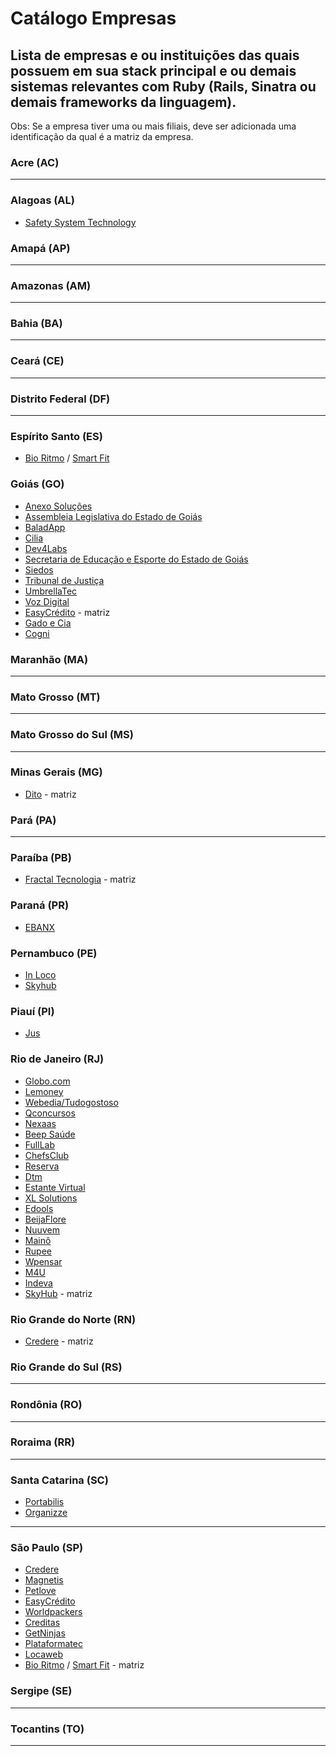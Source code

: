 # Catálogo Empresas
## Lista de empresas e ou instituições das quais possuem em sua stack principal e ou demais sistemas relevantes com Ruby (Rails, Sinatra ou demais frameworks da linguagem).

Obs: Se a empresa tiver uma ou mais filiais, deve ser adicionada uma identificação da qual é a matriz da empresa.

### Acre (AC)
---
### Alagoas (AL)
  * [Safety System Technology](http://safetysystemtechnology.com.br/)

### Amapá (AP)
---
### Amazonas (AM)
---
### Bahia (BA)
---
### Ceará (CE)
---
### Distrito Federal (DF)
---
### Espírito Santo (ES)
 * [Bio Ritmo](https://www.bioritmo.com.br) / [Smart Fit](https://www.smartfit.com.br)

### Goiás (GO)
 * [Anexo Soluções](http://www.anexosolucoes.com.br/)
 * [Assembleia Legislativa do Estado de Goiás](http://al.go.leg.br/)
 * [BaladApp](http://www.baladapp.com.br/)
 * [Cilia](https://cilia.com.br/)
 * [Dev4Labs](https://www.dev4web.com.br/)
 * [Secretaria de Educação e Esporte do Estado de Goiás](https://www.seduce.go.gov.br/)
 * [Siedos](http://siedos.com.br/)
 * [Tribunal de Justiça](http://www.tjgo.jus.br/)
 * [UmbrellaTec](http://www.umbrellatec.com.br/)
 * [Voz Digital](http://vozdigital.com.br/)
 * [EasyCrédito](https://easycredito.me/) - matriz
 * [Gado e Cia](http://www.gadoecia.com.br/)
 * [Cogni](https://cogni.group/)

### Maranhão (MA)
---
### Mato Grosso (MT)
---
### Mato Grosso do Sul (MS)
---
### Minas Gerais (MG)
* [Dito](https://dito.com.br/) - matriz
### Pará (PA)
---
### Paraíba (PB)
* [Fractal Tecnologia](http://fractaltecnologia.com.br) - matriz
### Paraná (PR)
 * [EBANX](https://ebanx.com/)

### Pernambuco (PE)
* [In Loco](https://inloco.com.br/)
* [Skyhub](https://skyhub.com.br/)

### Piauí (PI)
* [Jus](https://jus.com.br/)

### Rio de Janeiro (RJ)
* [Globo.com](https://www.globo.com/)
* [Lemoney](https://www.lemoney.com/)
* [Webedia/Tudogostoso](https://www.tudogostoso.com.br/)
* [Qconcursos](https://www.qconcursos.com/)
* [Nexaas](http://nexaas.com/)
* [Beep Saúde](https://www.beepsaude.com.br/)
* [FullLab](https://www.fulllab.com.br/)
* [ChefsClub](https://www.chefsclub.com.br/)
* [Reserva](https://www.usereserva.com/)
* [Dtm](http://www.dtmtec.com.br/)
* [Estante Virtual](https://www.estantevirtual.com.br/)
* [XL Solutions](http://www.xlsol.com/)
* [Edools](https://www.edools.com/)
* [BeijaFlore](https://www.beijaflore.com/be/)
* [Nuuvem](https://www.nuuvem.com/)
* [Mainô](https://www.maino.com.br/)
* [Rupee](https://www.rupee.com.br/)
* [Wpensar](https://wpensar.com.br/)
* [M4U](https://www.m4u.com.br/)
* [Indeva](https://indeva.com.br/)
* [SkyHub](https://skyhub.com.br/) - matriz

### Rio Grande do Norte (RN)
 * [Credere](https://meucredere.com.br) - matriz

### Rio Grande do Sul (RS)
---
### Rondônia (RO)
---
### Roraima (RR)
---
### Santa Catarina (SC)
 * [Portabilis](http://portabilis.com.br)
 * [Organizze](https://www.organizze.com.br/)
---
### São Paulo (SP)
 * [Credere](https://meucredere.com.br)
 * [Magnetis](https://magnetis.com.br)
 * [Petlove](https://petlove.com.br)
 * [EasyCrédito](https://easycredito.me/)
 * [Worldpackers](https://worldpackers.com)
 * [Creditas](https://creditas.com.br)
 * [GetNinjas](https://getninjas.com.br)
 * [Plataformatec](https://plataformatec.com.br)
 * [Locaweb](https://locaweb.com.br)
 * [Bio Ritmo](https://www.bioritmo.com.br) / [Smart Fit](https://www.smartfit.com.br) - matriz

### Sergipe (SE)
---
### Tocantins (TO)
---
